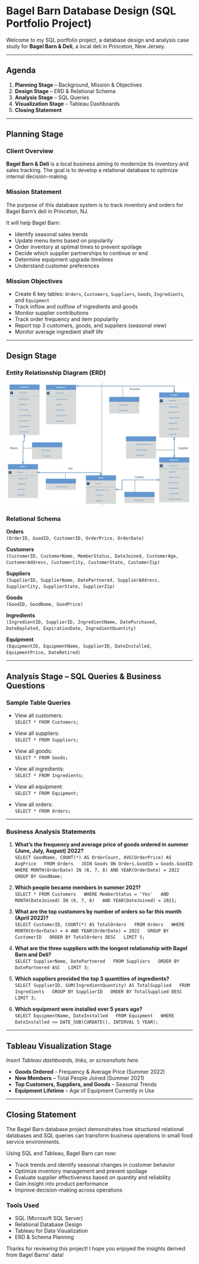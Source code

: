 # Bagel Barn Database Design (SQL Portfolio Project)

Welcome to my SQL portfolio project, a database design and analysis case study for **Bagel Barn & Deli**, a local deli in Princeton, New Jersey.

---

## Agenda

1. **Planning Stage** – Background, Mission & Objectives  
2. **Design Stage** – ERD & Relational Schema  
3. **Analysis Stage** – SQL Queries  
4. **Visualization Stage** – Tableau Dashboards  
5. **Closing Statement**

---

## Planning Stage

### Client Overview

**Bagel Barn & Deli** is a local business aiming to modernize its inventory and sales tracking. The goal is to develop a relational database to optimize internal decision-making.

### Mission Statement

The purpose of this database system is to track inventory and orders for Bagel Barn’s deli in Princeton, NJ.

It will help Bagel Barn:

- Identify seasonal sales trends  
- Update menu items based on popularity  
- Order inventory at optimal times to prevent spoilage  
- Decide which supplier partnerships to continue or end  
- Determine equipment upgrade timelines  
- Understand customer preferences

### Mission Objectives

- Create 6 key tables: `Orders`, `Customers`, `Suppliers`, `Goods`, `Ingredients`, and `Equipment`  
- Track inflow and outflow of ingredients and goods  
- Monitor supplier contributions  
- Track order frequency and item popularity  
- Report top 3 customers, goods, and suppliers (seasonal view)  
- Monitor average ingredient shelf life  

---

## Design Stage

### Entity Relationship Diagram (ERD)

![1](Bagel_Barn_Analysis/Images/ddbb_erd.png)

### Relational Schema

**Orders**  
`(OrderID, GoodID, CustomerID, OrderPrice, OrderDate)`

**Customers**  
`(CustomerID, CustomerName, MemberStatus, DateJoined, CustomerAge, CustomerAddress, CustomerCity, CustomerState, CustomerZip)`

**Suppliers**  
`(SupplierID, SupplierName, DatePartnered, SupplierAddress, SupplierCity, SupplierState, SupplierZip)`

**Goods**  
`(GoodID, GoodName, GoodPrice)`

**Ingredients**  
`(IngredientID, SupplierID, IngredientName, DatePurchased, DateDepleted, ExpirationDate, IngredientQuantity)`

**Equipment**  
`(EquipmentID, EquipmentName, SupplierID, DateInstalled, EquipmentPrice, DateRetired)`

---

## Analysis Stage – SQL Queries & Business Questions

### Sample Table Queries

- View all customers:  
  `SELECT * FROM Customers;`

- View all suppliers:  
  `SELECT * FROM Suppliers;`

- View all goods:  
  `SELECT * FROM Goods;`

- View all ingredients:  
  `SELECT * FROM Ingredients;`

- View all equipment:  
  `SELECT * FROM Equipment;`

- View all orders:  
  `SELECT * FROM Orders;`

---

### Business Analysis Statements

1. **What’s the frequency and average price of goods ordered in summer (June, July, August) 2022?**  
   `SELECT GoodName, COUNT(*) AS OrderCount, AVG(OrderPrice) AS AvgPrice  
   FROM Orders  
   JOIN Goods ON Orders.GoodID = Goods.GoodID  
   WHERE MONTH(OrderDate) IN (6, 7, 8) AND YEAR(OrderDate) = 2022  
   GROUP BY GoodName;`

2. **Which people became members in summer 2021?**  
   `SELECT * FROM Customers  
   WHERE MemberStatus = 'Yes'  
   AND MONTH(DateJoined) IN (6, 7, 8)  
   AND YEAR(DateJoined) = 2021;`

3. **What are the top customers by number of orders so far this month (April 2022)?**  
   `SELECT CustomerID, COUNT(*) AS TotalOrders  
   FROM Orders  
   WHERE MONTH(OrderDate) = 4 AND YEAR(OrderDate) = 2022  
   GROUP BY CustomerID  
   ORDER BY TotalOrders DESC  
   LIMIT 5;`

4. **What are the three suppliers with the longest relationship with Bagel Barn and Deli?**  
   `SELECT SupplierName, DatePartnered  
   FROM Suppliers  
   ORDER BY DatePartnered ASC  
   LIMIT 3;`

5. **Which suppliers provided the top 3 quantities of ingredients?**  
   `SELECT SupplierID, SUM(IngredientQuantity) AS TotalSupplied  
   FROM Ingredients  
   GROUP BY SupplierID  
   ORDER BY TotalSupplied DESC  
   LIMIT 3;`

6. **Which equipment were installed over 5 years ago?**  
   `SELECT EquipmentName, DateInstalled  
   FROM Equipment  
   WHERE DateInstalled <= DATE_SUB(CURDATE(), INTERVAL 5 YEAR);`

---

## Tableau Visualization Stage

*Insert Tableau dashboards, links, or screenshots here.*

- **Goods Ordered** – Frequency & Average Price (Summer 2022)  
- **New Members** – Total People Joined (Summer 2021)  
- **Top Customers, Suppliers, and Goods** – Seasonal Trends  
- **Equipment Lifetime** – Age of Equipment Currently in Use  

---

## Closing Statement

The Bagel Barn database project demonstrates how structured relational databases and SQL queries can transform business operations in small food service environments.

Using SQL and Tableau, Bagel Barn can now:

- Track trends and identify seasonal changes in customer behavior  
- Optimize inventory management and prevent spoilage  
- Evaluate supplier effectiveness based on quantity and reliability  
- Gain insight into product performance  
- Improve decision-making across operations  

### Tools Used

- SQL (Microsoft SQL Server)  
- Relational Database Design  
- Tableau for Data Visualization  
- ERD & Schema Planning  

Thanks for reviewing this project! I hope you enjoyed the insights derived from Bagel Barns' data!
